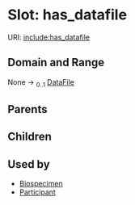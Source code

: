 
# Slot: has_datafile




URI: [include:has_datafile](https://w3id.org/include/has_datafile)


## Domain and Range

None &#8594;  <sub>0..1</sub> [DataFile](DataFile.md)

## Parents


## Children


## Used by

 * [Biospecimen](Biospecimen.md)
 * [Participant](Participant.md)
